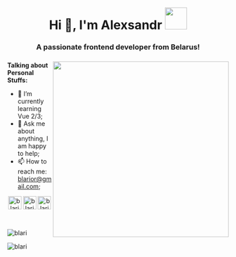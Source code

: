 <h1 align="center">Hi 👋, I'm Alexsandr <img src="https://media.giphy.com/media/mGcNjsfWAjY5AEZNw6/giphy.gif" width="50"></h1>

<h3 align="center">A passionate frontend developer from Belarus! </h3>

### <img align='right' src="https://media.giphy.com/media/836HiJc7pgzy8iNXCn/giphy.gif" width="400">

  
**Talking about Personal Stuffs:**

- 🌱 I’m currently learning Vue 2/3; 
- 💬 Ask me about anything, I am happy to help;
- 📫 How to reach me: blarior@gmail.com;


<p align="center">
<a href="https://linkedin.com/in/blari" target="blank"><img align="center" src="https://cdn.jsdelivr.net/npm/simple-icons@3.0.1/icons/linkedin.svg" alt="blari" height="30" width="30" /></a>
<a href="https://fb.com/blarior" target="blank"><img align="center" src="https://cdn.jsdelivr.net/npm/simple-icons@3.0.1/icons/facebook.svg" alt="blarior" height="30" width="30" /></a>
<a href="https://instagram.com/blarior" target="blank"><img align="center" src="https://cdn.jsdelivr.net/npm/simple-icons@3.0.1/icons/instagram.svg" alt="blarior" height="30" width="30" /></a>
</p>

<br/>

<p align="left"> <img src="https://komarev.com/ghpvc/?username=blari" alt="blari" /> </p>

<img align="center" src="https://github-readme-stats.vercel.app/api?username=blari&show_icons=true" alt="blari" />
